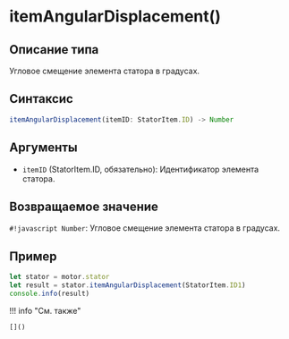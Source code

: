 # itemAngularDisplacement()

## Описание типа
Угловое смещение элемента статора в градусах.

## Синтаксис
```javascript
itemAngularDisplacement(itemID: StatorItem.ID) -> Number
```

## Аргументы
- `itemID` (StatorItem.ID, обязательно): Идентификатор элемента статора.

## Возвращаемое значение
`#!javascript Number`: Угловое смещение элемента статора в градусах.

## Пример
```javascript linenums="1"
let stator = motor.stator
let result = stator.itemAngularDisplacement(StatorItem.ID1)
console.info(result)
```

!!! info "См. также"

    []()

